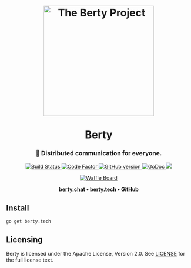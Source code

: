 <h1 align="center">
  <br>
  <img src="https://berty.tech/logo.svg" alt="The Berty Project" height="300px">
  <br>
  <br>
  Berty
  <br>
</h1>

<h3 align="center">🤝 Distributed communication for everyone.</h3>

<p align="center">
  <a href="https://circleci.com/gh/berty/berty">
    <img src="https://circleci.com/gh/berty/berty.svg?style=shield&circle-token=6156b261ec8e5a5401c12ac8303cdd441665cddb"
         alt="Build Status">
  </a>
  <a href="https://www.codefactor.io/repository/github/berty/berty">
    <img src="https://www.codefactor.io/repository/github/berty/berty/badge"
         alt="Code Factor">
  </a>
  <!--<a href="https://goreportcard.com/report/berty/berty">
    <img src="https://goreportcard.com/badge/berty/berty"
         alt="Go Report Card">
  </a>-->
  <a href="https://github.com/berty/berty/releases">
    <img src="https://badge.fury.io/gh/berty%2Fberty.svg"
         alt="GitHub version">
  </a>
  <a href="https://godoc.org/berty.tech/core">
    <img src="https://godoc.org/berty.tech/core?status.svg"
         alt="GoDoc">
  </a>
  <a href="https://codecov.io/gh/berty/berty">
    <img src="https://codecov.io/gh/berty/berty/branch/master/graph/badge.svg?token=rBPpNHNNow" />
  </a>
</p>
<p align="center">
  <a href="https://waffle.io/berty/berty">
    <img src="https://badge.waffle.io/8a578732b451e07380b929f107b060f3.svg?columns=all"
         alt="Waffle Board">
  </a>
</p>

<p align="center"><b>
    <a href="https://berty.chat">berty.chat</a> •
    <a href="https://berty.tech">berty.tech</a> •
    <a href="https://github.com/berty">GitHub</a>
</b></p>

## Install

`go get berty.tech`

## Licensing

Berty is licensed under the Apache License, Version 2.0.
See [LICENSE](https://github.com/berty/berty/blob/master/LICENSE) for the full license text.
